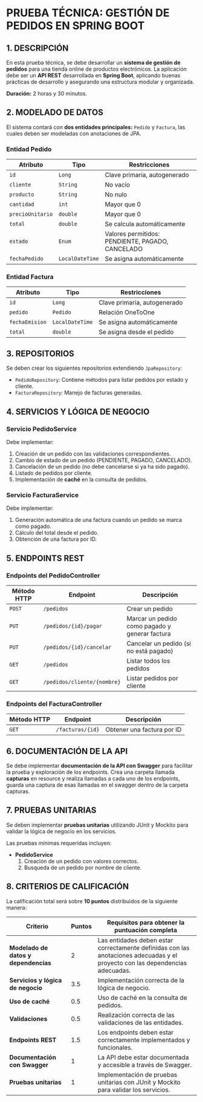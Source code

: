 # PRUEBA TÉCNICA: GESTIÓN DE PEDIDOS EN SPRING BOOT

## 1. DESCRIPCIÓN

En esta prueba técnica, se debe desarrollar un **sistema de gestión de pedidos** para una tienda online de productos electrónicos. La aplicación debe ser un **API REST** desarrollada en **Spring Boot**, aplicando buenas prácticas de desarrollo y asegurando una estructura modular y organizada.

**Duración:** 2 horas y 30 minutos.

## 2. MODELADO DE DATOS

El sistema contará con **dos entidades principales:** `Pedido` y `Factura`, las cuales deben ser modeladas con anotaciones de JPA.

### **Entidad Pedido**

| Atributo         | Tipo            | Restricciones                 |
|----------------|--------------|----------------------------|
| `id`          | `Long`        | Clave primaria, autogenerado |
| `cliente`     | `String`      | No vacío                     |
| `producto`    | `String`      | No nulo                      |
| `cantidad`    | `int`         | Mayor que 0                  |
| `precioUnitario` | `double`   | Mayor que 0                  |
| `total`       | `double`      | Se calcula automáticamente   |
| `estado`      | `Enum`      | Valores permitidos: PENDIENTE, PAGADO, CANCELADO |
| `fechaPedido` | `LocalDateTime` | Se asigna automáticamente |

### **Entidad Factura**

| Atributo         | Tipo            | Restricciones                 |
|----------------|--------------|----------------------------|
| `id`          | `Long`        | Clave primaria, autogenerado |
| `pedido`      | `Pedido`      | Relación OneToOne           |
| `fechaEmision` | `LocalDateTime` | Se asigna automáticamente |
| `total`       | `double`      | Se asigna desde el pedido   |

## 3. REPOSITORIOS

Se deben crear los siguientes repositorios extendiendo `JpaRepository`:

- `PedidoRepository`: Contiene métodos para listar pedidos por estado y cliente.
- `FacturaRepository`: Manejo de facturas generadas.

## 4. SERVICIOS Y LÓGICA DE NEGOCIO

### **Servicio PedidoService**

Debe implementar:

1. Creación de un pedido con las validaciones correspondientes.
2. Cambio de estado de un pedido (PENDIENTE, PAGADO, CANCELADO).
3. Cancelación de un pedido (no debe cancelarse si ya ha sido pagado).
4. Listado de pedidos por cliente.
5. Implementación de **caché** en la consulta de pedidos.

### **Servicio FacturaService**

Debe implementar:

1. Generación automática de una factura cuando un pedido se marca como pagado.
2. Cálculo del total desde el pedido.
3. Obtención de una factura por ID.

## 5. ENDPOINTS REST

### **Endpoints del PedidoController**

| Método HTTP | Endpoint                 | Descripción                         |
|-------------|------------------------|---------------------------------|
| `POST`     | `/pedidos`              | Crear un pedido                |
| `PUT`      | `/pedidos/{id}/pagar`   | Marcar un pedido como pagado y generar factura |
| `PUT`      | `/pedidos/{id}/cancelar` | Cancelar un pedido (si no está pagado) |
| `GET`      | `/pedidos`              | Listar todos los pedidos        |
| `GET`      | `/pedidos/cliente/{nombre}` | Listar pedidos por cliente |

### **Endpoints del FacturaController**

| Método HTTP | Endpoint            | Descripción                |
|-------------|-------------------|-------------------------|
| `GET`      | `/facturas/{id}`   | Obtener una factura por ID |

## 6. DOCUMENTACIÓN DE LA API

Se debe implementar **documentación de la API con Swagger** para facilitar la prueba y exploración de los endpoints.
Crea una carpeta llamada **capturas** en resource y realiza llamadas a cada uno de los endpoints, guarda una captura de esas llamadas en el swagger dentro de la carpeta capturas.

## 7. PRUEBAS UNITARIAS

Se deben implementar **pruebas unitarias** utilizando JUnit y Mockito para validar la lógica de negocio en los servicios.

Las pruebas mínimas requeridas incluyen:

- **PedidoService**
  1. Creación de un pedido con valores correctos.
  2. Busqueda de un pedido por nombre de cliente.

## 8. CRITERIOS DE CALIFICACIÓN

La calificación total será sobre **10 puntos** distribuidos de la siguiente manera:

| Criterio                         | Puntos | Requisitos para obtener la puntuación completa |
|---------------------------------|--------|------------------------------------------------|
| **Modelado de datos y dependencias**           | 2      | Las entidades deben estar correctamente definidas con las anotaciones adecuadas y el proyecto con las dependencias adecuadas. |
| **Servicios y lógica de negocio** | 3.5    | Implementación correcta de la lógica de negocio. |
| **Uso de caché** | 0.5    | Uso de caché en la consulta de pedidos. |
| **Validaciones** | 0.5    | Realización correcta de las validaciones de las entidades. |
| **Endpoints REST**               | 1.5    | Los endpoints deben estar correctamente implementados y funcionales. |
| **Documentación con Swagger**    | 1      | La API debe estar documentada y accesible a través de Swagger. |
| **Pruebas unitarias**            | 1      | Implementación de pruebas unitarias con JUnit y Mockito para validar los servicios. |


